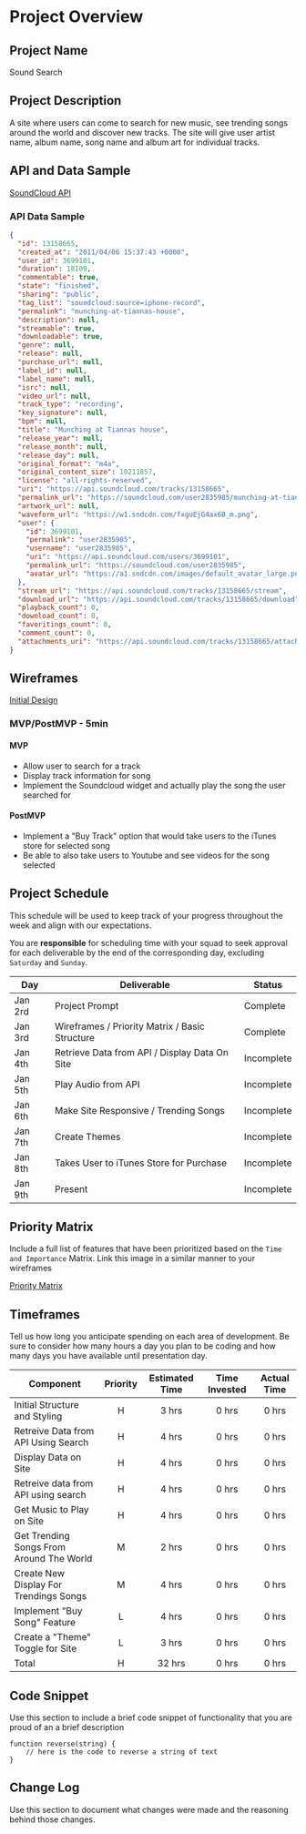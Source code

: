 # Project Overview

## Project Name

Sound Search

## Project Description

A site where users can come to search for new music, see trending songs around the world and discover new tracks. The site will give user artist name, album name, song name and album art for individual tracks.  

## API and Data Sample

[SoundCloud API](https://developers.soundcloud.com/docs/api/reference#connect)

### API Data Sample

```JSON
{
  "id": 13158665,
  "created_at": "2011/04/06 15:37:43 +0000",
  "user_id": 3699101,
  "duration": 18109,
  "commentable": true,
  "state": "finished",
  "sharing": "public",
  "tag_list": "soundcloud:source=iphone-record",
  "permalink": "munching-at-tiannas-house",
  "description": null,
  "streamable": true,
  "downloadable": true,
  "genre": null,
  "release": null,
  "purchase_url": null,
  "label_id": null,
  "label_name": null,
  "isrc": null,
  "video_url": null,
  "track_type": "recording",
  "key_signature": null,
  "bpm": null,
  "title": "Munching at Tiannas house",
  "release_year": null,
  "release_month": null,
  "release_day": null,
  "original_format": "m4a",
  "original_content_size": 10211857,
  "license": "all-rights-reserved",
  "uri": "https://api.soundcloud.com/tracks/13158665",
  "permalink_url": "https://soundcloud.com/user2835985/munching-at-tiannas-house",
  "artwork_url": null,
  "waveform_url": "https://w1.sndcdn.com/fxguEjG4ax6B_m.png",
  "user": {
    "id": 3699101,
    "permalink": "user2835985",
    "username": "user2835985",
    "uri": "https://api.soundcloud.com/users/3699101",
    "permalink_url": "https://soundcloud.com/user2835985",
    "avatar_url": "https://a1.sndcdn.com/images/default_avatar_large.png?142a848"
  },
  "stream_url": "https://api.soundcloud.com/tracks/13158665/stream",
  "download_url": "https://api.soundcloud.com/tracks/13158665/download",
  "playback_count": 0,
  "download_count": 0,
  "favoritings_count": 0,
  "comment_count": 0,
  "attachments_uri": "https://api.soundcloud.com/tracks/13158665/attachments"
}

```

## Wireframes

[Initial Design](https://wireframe.cc/9ykAuK)

### MVP/PostMVP - 5min 

#### MVP 

- Allow user to search for a track
- Display track information for song 
- Implement the Soundcloud widget and actually play the song the user searched for


#### PostMVP 

- Implement a "Buy Track" option that would take users to the iTunes store for selected song
- Be able to also take users to Youtube and see videos for the song selected


## Project Schedule

This schedule will be used to keep track of your progress throughout the week and align with our expectations.  

You are **responsible** for scheduling time with your squad to seek approval for each deliverable by the end of the corresponding day, excluding `Saturday` and `Sunday`.

|  Day | Deliverable | Status
|---|---| ---|
|Jan 2rd| Project Prompt | Complete
|Jan 3rd| Wireframes / Priority Matrix / Basic Structure | Complete
|Jan 4th| Retrieve Data from API / Display Data On Site  | Incomplete
|Jan 5th| Play Audio from API | Incomplete
|Jan 6th| Make Site Responsive / Trending Songs | Incomplete
|Jan 7th| Create Themes | Incomplete
|Jan 8th| Takes User to iTunes Store for Purchase | Incomplete
|Jan 9th| Present | Incomplete


## Priority Matrix

Include a full list of features that have been prioritized based on the `Time and Importance` Matrix.  Link this image in a similar manner to your wireframes


[Priority Matrix](https://wireframe.cc/95Pmzw)

## Timeframes

Tell us how long you anticipate spending on each area of development. Be sure to consider how many hours a day you plan to be coding and how many days you have available until presentation day.

| Component | Priority | Estimated Time | Time Invested | Actual Time |
| --- | :---: |  :---: | :---: | :---: |
| Initial Structure and Styling | H | 3 hrs| 0 hrs | 0 hrs |
| Retreive Data from API Using Search | H | 4 hrs| 0 hrs | 0 hrs |
| Display Data on Site | H | 4 hrs| 0 hrs | 0 hrs |
| Retreive data from API using search | H | 4 hrs| 0 hrs | 0 hrs |
| Get Music to Play on Site | H | 4 hrs| 0 hrs | 0 hrs |
| Get Trending Songs From Around The World | M | 2 hrs| 0 hrs | 0 hrs |
| Create New Display For Trendings Songs | M | 4 hrs| 0 hrs | 0 hrs |
| Implement "Buy Song" Feature | L | 4 hrs| 0 hrs | 0 hrs |
| Create a "Theme" Toggle for Site | L | 3 hrs| 0 hrs | 0 hrs |
| Total | H | 32 hrs| 0 hrs | 0 hrs |


## Code Snippet

Use this section to include a brief code snippet of functionality that you are proud of an a brief description  

```
function reverse(string) {
	// here is the code to reverse a string of text
}
```

## Change Log
 Use this section to document what changes were made and the reasoning behind those changes. 